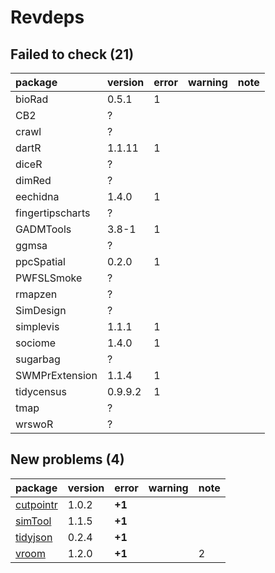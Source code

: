 # Revdeps

## Failed to check (21)

|package          |version |error |warning |note |
|:----------------|:-------|:-----|:-------|:----|
|bioRad           |0.5.1   |1     |        |     |
|CB2              |?       |      |        |     |
|crawl            |?       |      |        |     |
|dartR            |1.1.11  |1     |        |     |
|diceR            |?       |      |        |     |
|dimRed           |?       |      |        |     |
|eechidna         |1.4.0   |1     |        |     |
|fingertipscharts |?       |      |        |     |
|GADMTools        |3.8-1   |1     |        |     |
|ggmsa            |?       |      |        |     |
|ppcSpatial       |0.2.0   |1     |        |     |
|PWFSLSmoke       |?       |      |        |     |
|rmapzen          |?       |      |        |     |
|SimDesign        |?       |      |        |     |
|simplevis        |1.1.1   |1     |        |     |
|sociome          |1.4.0   |1     |        |     |
|sugarbag         |?       |      |        |     |
|SWMPrExtension   |1.1.4   |1     |        |     |
|tidycensus       |0.9.9.2 |1     |        |     |
|tmap             |?       |      |        |     |
|wrswoR           |?       |      |        |     |

## New problems (4)

|package                            |version |error  |warning |note |
|:----------------------------------|:-------|:------|:-------|:----|
|[cutpointr](problems.md#cutpointr) |1.0.2   |__+1__ |        |     |
|[simTool](problems.md#simtool)     |1.1.5   |__+1__ |        |     |
|[tidyjson](problems.md#tidyjson)   |0.2.4   |__+1__ |        |     |
|[vroom](problems.md#vroom)         |1.2.0   |__+1__ |        |2    |

